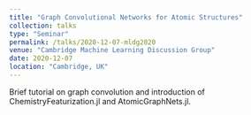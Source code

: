 ```yaml
---
title: "Graph Convolutional Networks for Atomic Structures"
collection: talks
type: "Seminar"
permalink: /talks/2020-12-07-mldg2020
venue: "Cambridge Machine Learning Discussion Group"
date: 2020-12-07
location: "Cambridge, UK"
---
```


Brief tutorial on graph convolution and introduction of ChemistryFeaturization.jl and AtomicGraphNets.jl.

